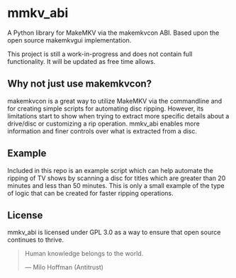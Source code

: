 # mmkv_abi

A Python library for MakeMKV via the makemkvcon ABI. Based upon the open source makemkvgui
implementation.

This project is still a work-in-progress and does not contain full functionality. It will be
updated as free time allows.

## Why not just use makemkvcon?

makemkvcon is a great way to utilize MakeMKV via the commandline and for creating simple scripts
for automating disc ripping. However, its limitations start to show when trying to extract more
specific details about a drive/disc or customizing a rip operation. mmkv_abi enables more
information and finer controls over what is extracted from a disc.

## Example

Included in this repo is an example script which can help automate the ripping of TV shows by
scanning a disc for titles which are greater than 20 minutes and less than 50 minutes. This is
only a small example of the type of logic that can be created for faster ripping operations.

## License

mmkv_abi is licensed under GPL 3.0 as a way to ensure that open source continues to thrive.

> Human knowledge belongs to the world.
>
> — Milo Hoffman (Antitrust)
